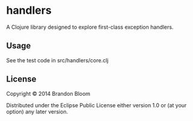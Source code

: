 # handlers

A Clojure library designed to explore first-class exception handlers.

## Usage

See the test code in src/handlers/core.clj

## License

Copyright © 2014 Brandon Bloom

Distributed under the Eclipse Public License either version 1.0 or (at
your option) any later version.
